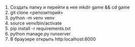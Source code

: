 1. Создать папку и перейти в нее mkdir game && cd game
2. git clone <репозиторий>
3. python -m venv venv
4. source venv/bin/activate
5. pip install -r requirements.txt
6. python manage.py runserver
7. В браузере открыть http:localhost:8000